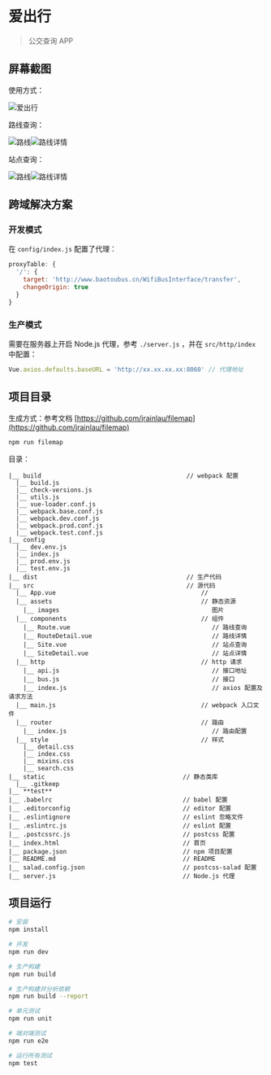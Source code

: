 # 爱出行

> 公交查询 APP

## 屏幕截图

使用方式：

![爱出行](screenshots/love-to-travel.gif)

路线查询：

![路线](screenshots/route.png)![路线详情](screenshots/route-detail.png)

站点查询：

![路线](screenshots/site.png)![路线详情](screenshots/site-detail.png)

## 跨域解决方案

### 开发模式

在 `config/index.js` 配置了代理：

```javascript
proxyTable: {
  '/': {
    target: 'http://www.baotoubus.cn/WifiBusInterface/transfer',
    changeOrigin: true
  }
}
```

### 生产模式

需要在服务器上开启 Node.js 代理，参考 `./server.js` ，并在 `src/http/index` 中配置：

```javascript
Vue.axios.defaults.baseURL = 'http://xx.xx.xx.xx:8060' // 代理地址
```

## 项目目录

生成方式：参考文档 [https://github.com/jrainlau/filemap](https://github.com/jrainlau/filemap)

```bash
npm run filemap
```

目录：

```
|__ build                                        // webpack 配置
  |__ build.js
  |__ check-versions.js
  |__ utils.js
  |__ vue-loader.conf.js
  |__ webpack.base.conf.js
  |__ webpack.dev.conf.js
  |__ webpack.prod.conf.js
  |__ webpack.test.conf.js
|__ config
  |__ dev.env.js
  |__ index.js
  |__ prod.env.js
  |__ test.env.js
|__ dist                                         // 生产代码
|__ src                                          // 源代码
  |__ App.vue                                        //
  |__ assets                                         // 静态资源
    |__ images                                          图片
  |__ components                                     // 组件
    |__ Route.vue                                       // 路线查询
    |__ RouteDetail.vue                                 // 路线详情
    |__ Site.vue                                        // 站点查询
    |__ SiteDetail.vue                                  // 站点详情
  |__ http                                           // http 请求
    |__ api.js                                          // 接口地址
    |__ bus.js                                          // 接口
    |__ index.js                                        // axios 配置及 请求方法
  |__ main.js                                        // webpack 入口文件
  |__ router                                         // 路由
    |__ index.js                                        // 路由配置
  |__ style                                          // 样式
    |__ detail.css
    |__ index.css
    |__ mixins.css
    |__ search.css
|__ static                                      // 静态类库
  |__ .gitkeep
|__ **test**
|__ .babelrc                                    // babel 配置
|__ .editorconfig                               // editor 配置
|__ .eslintignore                               // eslint 忽略文件
|__ .eslintrc.js                                // eslint 配置
|__ .postcssrc.js                               // postcss 配置
|__ index.html                                  // 首页
|__ package.json                                // npm 项目配置
|__ README.md                                   // README
|__ salad.config.json                           // postcss-salad 配置
|__ server.js                                   // Node.js 代理
```

## 项目运行

``` bash
# 安装
npm install

# 开发
npm run dev

# 生产构建
npm run build

# 生产构建并分析依赖
npm run build --report

# 单元测试
npm run unit

# 端对端测试
npm run e2e

# 运行所有测试
npm test
```
